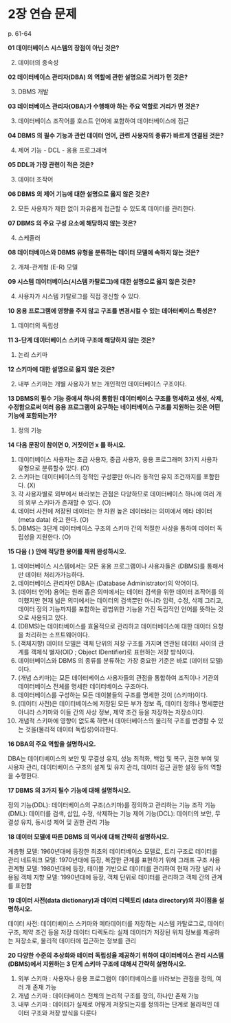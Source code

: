 # 2장 연습 문제

p. 61-64

**01 데이터베이스 시스템의 장점이 아닌 것은?**

2. 데이터의 종속성 

**02 데이터베이스 관리자(DBA) 의 역할에 관한 설명으로 거리가 먼 것은?**

3. DBMS 개발

**03 데이터베이스 관리자(OBA)가 수행해야 하는 주요 역할로 거리가 먼 것은?**

3. 데이터베이스 조작어를 호스트 언어에 포함하여 데이터베이스에 접근

**04 DBMS 의 필수 기능과 관런 데이터 언어, 관련 사용자의 종류가 바르게 연결된 것은?**

4. 제어 기능 - DCL - 옹용 프로그래머

**05 DDL과 가장 관련이 적은 것은?**

3. 데이터 조작어

**06 DBMS 의 제어 기능에 대한 설명으로 옳지 않은 것은?**

2. 모든 사용자가 제한 없이 자유롭게 접근할 수 있도록 데이터를 관리한다.

**07 DBMS 의 주요 구성 요소에 해당하지 않는 것은?**

4. 스케줄러

**08 데이터베이스와 DBMS 유형을 분류하는 데이터 모델에 속하지 않는 것은?**

2. 개체-관계형 (E-R) 모델

**09 시스템 데이터베이스(시스템 카탈로그)에 대한 설명으로 옳지 않은 것은?**

4. 사용자가 시스템 카탈로그를 직접 갱신할 수 있다.

**10 응용 프로그램에 영향을 주지 않고 구조를 변경시컬 수 있는 데아터베이스 특성은?**

1. 데이터의 독립성

**11 3-단계 데이터베이스 스키마 구조에 해당하지 않는 것은?**

1. 논리 스키마

**12 스키마에 대한 설명으로 옳지 않은 것은?**

2. 내부 스키마는 개별 사용자가 보는 개인적인 데이터베이스 구조이다.
   
**13 DBMS의 필수 기능 중에셔 하나의 통합된 데이터베이스 구조를 명세하고 생성, 삭제, 수정함으로써 여러 응용 프로그램이 요구하는 네이터베이스 구조를 지원하는 것은 어떤 기능에 포함되는가?**

1. 정의 기능

**14 다음 문장이 참이면 0, 거짓이먼 x 를 하시오.**

1. 데이터베이스 사용자는 초급 사용자, 중급 사용자, 웅용 프로그래머 3가지 사용자 유형으로 분류할수 있다. (O)
2. 스키마는 데이터베이스의 정적인 구성뿐만 아니라 동적인 유지 조건까지를 포함한다. (X)
3. 각 사용자별로 외부에서 바라보는 관점은 다양하므로 데이터베이스 하나에 여러 개의 외부 스키마가 존재할 수 있다. (O)
4. 데이터 사전에 저장된 데이터는 한 차원 높은 데이터라는 의미에서 메타 데이터 (meta data) 라고 한다. (O)
5. DBMS는 3단계 데이터베이스 구조의 스키마 간의 적절한 사상을 통하여 데이터 독립성을 지원한다. (O)

**15 다음 ( ) 안에 적당한 용어를 채워 완성하시오.**

1. 데이터베이스 시스템에서는 모든 웅용 프로그램이나 사용자들은 (DBMS)를 통해서만 데이터 처리가가능하다.
2. 데이터베이스 관리자인 DBA는 (Database Administrator)의 약어이다.
3. (데이터 언어) 용어는 원래 좁은 의미에서는 데이터 검색을 위한 데이터 조작어를 의미했지만 현재 넓은 의미에서는 데이터의 검색뿐만 아니라 입력, 수정, 삭제 그리고, 데이터 정의 기능까지를 포함하는 광범위한 기능을 가진 독립적인 언어를 뜻하는 것으로 사용되고 있다.
4. (DBMS)는 데이터베이스를 효율적으로 관리하고 데이터베이스에 대한 데이터 요청을 처리하는 소프트웨어이다.
5. (객체지향) 데이터 모델은 객체 단위의 저장 구조를 가지며 연관된 데이터 사이의 관계를 객체식 별자(OID ; Object IDentifier)로 표현하는 저장 방식이다.
6. 데이터베이스와 DBMS 의 종류를 분류하는 가장 중요한 기준은 바로 (데이터 모델)이다.
7. (개념 스키마)는 모든 데아터베이스 사용자들의 관점을 통합하여 조직이나 기관의 데이터베이스 전체를 명세한 데이터베이스 구조아다.
8. 데이터베이스를 구성하는 모든 데이불들의 구조를 명세한 것이 (스키마)이다.
9. (데이터 사전)은 데이터베이스에 저장된 모든 부가 정보 즉, 데이터 정의나 명세뿐만 아니라 스키마와 이들 간의 사상 정보, 제약 조건 등을 저장하는 저장소이다.
10. 개념적 스키마에 영향이 없도록 하면서 데아터베아스의 물리적 구조를 변경할 수 있는 것을(물리적 데이터 독립성)이라한다.

**16 DBA의 주요 역할을 설명하시오.**

DBA는 데이터베이스의 보안 및 무결성 유지, 성능 최적화, 백업 및 복구, 권한 부여 및 사용자 관리, 데이터베이스 구조의 설계 및 유지 관리, 데이터 접근 권한 설정 등의 역할을 수행한다.

**17 DBMS 의 3가지 필수 기능에 대해 설명하시오.**

정의 기능(DDL): 데이터베이스의 구조(스키마)를 정의하고 관리하는 기능
조작 기능(DML): 데이터를 검색, 삽입, 수정, 삭제하는 기능
제어 기능(DCL): 데이터의 보안, 무결성 유지, 동시성 제어 및 권한 관리 기능
 
**18 데이터 모델에 따른 DBMS 의 역사에 대해 간략히 설명하시오.**

계층형 모델: 1960년대에 등장한 최초의 데이터베이스 모델로, 트리 구조로 데이터를 관리
네트워크 모델: 1970년대에 등장, 복잡한 관계를 표현하기 위해 그래프 구조 사용
관계형 모델: 1980년대에 등장, 테이블 기반으로 데이터를 관리하여 현재 가장 널리 사용됨
객체 지향 모델: 1990년대에 등장, 객체 단위로 데이터를 관리하고 객체 간의 관계를 표현함

**19 데이터 사전(data dictionary)과 데이터 디렉토리 (data directory)의 차이점을 설명하시오.**

데이터 사전: 데이터베이스 스키마와 메타데이터를 저장하는 시스템 카탈로그로, 데이터 구조, 제약 조건 등을 저장
데이터 디렉토리: 실제 데이터가 저장된 위치 정보를 제공하는 저장소로, 물리적 데이터에 접근하는 정보를 관리
 
**20 다양한 수준의 추상화와 테이터 독립성율 제공하기 위하여 대이터베이스 관리 시스템 (DBMS)에서 지원하는 3 단계 스키마 구조에 대해셔 간략히 설명하시오.**

1. 외부 스키마 : 사용자나 응용 프로그램이 데이터베이스를 바라보는 관점을 정의, 여러 개 존재 가능
2. 개념 스키마 : 데이터베이스 전체의 논리적 구조를 정의, 하나만 존재 가능
3. 내부 스키마 : 데이터가 실제로 어떻게 저장되는지를 정의하는 단계로 물리적인 데이터 구조와 저장 방식을 다룬다
